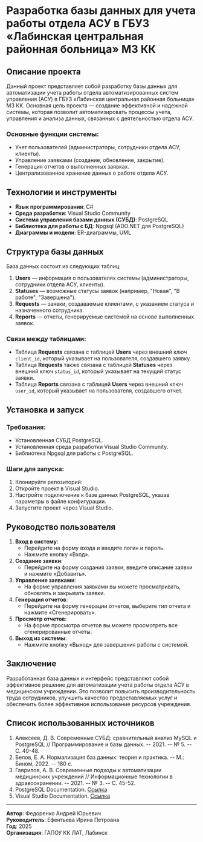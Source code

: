 # Разработка базы данных для учета работы отдела АСУ в ГБУЗ «Лабинская центральная районная больница» МЗ КК

## Описание проекта

Данный проект представляет собой разработку базы данных для автоматизации учета работы отдела автоматизированных систем управления (АСУ) в ГБУЗ «Лабинская центральная районная больница» МЗ КК. Основная цель проекта — создание эффективной и надежной системы, которая позволит автоматизировать процессы учета, управления и анализа данных, связанных с деятельностью отдела АСУ.

### Основные функции системы:
- Учет пользователей (администраторы, сотрудники отдела АСУ, клиенты).
- Управление заявками (создание, обновление, закрытие).
- Генерация отчетов о выполненных заявках.
- Централизованное хранение данных о работе отдела АСУ.

## Технологии и инструменты

- **Язык программирования**: C#
- **Среда разработки**: Visual Studio Community
- **Система управления базами данных (СУБД)**: PostgreSQL
- **Библиотека для работы с БД**: Npgsql (ADO.NET для PostgreSQL)
- **Диаграммы и модели**: ER-диаграммы, UML

## Структура базы данных

База данных состоит из следующих таблиц:

1. **Users** — информация о пользователях системы (администраторы, сотрудники отдела АСУ, клиенты).
2. **Statuses** — возможные статусы заявок (например, "Новая", "В работе", "Завершена").
3. **Requests** — заявки, создаваемые клиентами, с указанием статуса и назначенного сотрудника.
4. **Reports** — отчеты, генерируемые системой на основе выполненных заявок.

### Связи между таблицами:
- Таблица **Requests** связана с таблицей **Users** через внешний ключ `client_id`, который указывает на пользователя, создавшего заявку.
- Таблица **Requests** также связана с таблицей **Statuses** через внешний ключ `status_id`, который указывает на текущий статус заявки.
- Таблица **Reports** связана с таблицей **Users** через внешний ключ `user_id`, который указывает на пользователя, создавшего отчет.

## Установка и запуск

### Требования:
- Установленная СУБД PostgreSQL.
- Установленная среда разработки Visual Studio Community.
- Библиотека Npgsql для работы с PostgreSQL.

### Шаги для запуска:
1. Клонируйте репозиторий:
2. Откройте проект в Visual Studio.
3. Настройте подключение к базе данных PostgreSQL, указав параметры в файле конфигурации.
4. Запустите проект через Visual Studio.

## Руководство пользователя
1. **Вход в систему**:
    - Перейдите на форму входа и введите логин и пароль.
    - Нажмите кнопку «Вход».
2. **Создание заявки**:
    - Перейдите на форму создания заявки, введите описание заявки и нажмите «Добавить».
3. **Управление заявками**:
    - На форме управления заявками вы можете просматривать, обновлять и закрывать заявки.
4. **Генерация отчетов**:
    - Перейдите на форму генерации отчетов, выберите тип отчета и нажмите «Сгенерировать».
5. **Просмотр отчетов**:
    - На форме просмотра отчетов вы можете просмотреть все сгенерированные отчеты.
6. **Выход из системы**:
    - Нажмите кнопку «Выход» для завершения работы с системой.

## Заключение

Разработанная база данных и интерфейс представляют собой эффективное решение для автоматизации учета работы отдела АСУ в медицинском учреждении. Это позволит повысить производительность труда сотрудников, улучшить качество предоставляемых услуг и обеспечить более эффективное использование ресурсов учреждения.

## Список использованных источников
1. Алексеев, Д. В. Современные СУБД: сравнительный анализ MySQL и PostgreSQL // Программирование и базы данных. -- 2021. -- № 5. -- С. 40-48.
2. Белов, Е. А. Нормализация баз данных: теория и практика. -- М.: Бином, 2022. -- 180 с.
3. Гаврилов, А. В. Современные подходы к автоматизации медицинских учреждений // Информационные технологии в здравоохранении. -- 2021. -- № 3. -- С. 45-52.
4. PostgreSQL Documentation. [Ссылка](https://www.postgresql.org/docs/)
5. Visual Studio Documentation. [Ссылка](https://docs.microsoft.com/ru-ru/visualstudio/)

---

**Автор**: Федоренко Андрей Юрьевич  
**Руководитель**: Ефентьева Ирина Петровна  
**Год**: 2025  
**Организация**: ГАПОУ КК ЛАТ, Лабинск